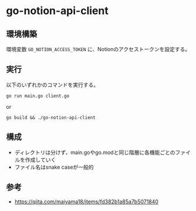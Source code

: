 # go-notion-api-client

## 環境構築
環境変数 `GO_NOTION_ACCESS_TOKEN` に、Notionのアクセストークンを設定する。

## 実行
以下のいずれかのコマンドを実行する。
```
go run main.go client.go
```
or
```
go build && ./go-notion-api-client
```
## 構成
- ディレクトリは分けず、main.goやgo.modと同じ階層に各機能ごとのファイルを作成していく
- ファイル名はsnake caseが一般的


## 参考
- https://qiita.com/maiyama18/items/fd382b1a85a7b5071840